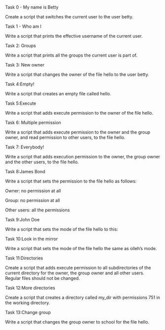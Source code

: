 Task 0 - My name is Betty

Create a script that switches the current user to the user betty.

Task 1 - Who am I

Write a script that prints the effective username of the current user.

Task 2: Groups

Write a script that prints all the groups the current user is part of.

Task 3: New owner

Write a script that changes the owner of the file hello to the user betty.

Task 4:Empty!

Write a script that creates an empty file called hello.

Task 5:Execute

Write a script that adds execute permission to the owner of the file hello.

Task 6: Multiple permission

Write a script that adds execute permission to the owner and the group owner, and read permission to other users, to the file hello.

Task 7: Everybody!

Write a script that adds execution permission to the owner, the group owner and the other users, to the file hello.

Task 8:James Bond

Write a script that sets the permission to the file hello as follows:

Owner: no permission at all

Group: no permission at all

Other users: all the permissions

Task 9:John Doe

Write a script that sets the mode of the file hello to this:

Task 10:Look in the mirror

Write a script that sets the mode of the file hello the same as olleh’s mode.

Task 11:Directories

Create a script that adds execute permission to all subdirectories of the current directory for the owner, the group owner and all other users. Regular files should not be changed.

Task 12:More directories

Create a script that creates a directory called my_dir with permissions 751 in the working directory.

Task 13:Change group

Write a script that changes the group owner to school for the file hello.

